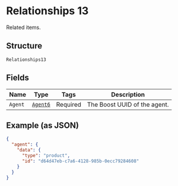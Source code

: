 
# Relationships 13

Related items.

## Structure

`Relationships13`

## Fields

| Name | Type | Tags | Description |
|  --- | --- | --- | --- |
| `Agent` | [`Agent6`](../../doc/models/agent-6.md) | Required | The Boost UUID of the agent. |

## Example (as JSON)

```json
{
  "agent": {
    "data": {
      "type": "product",
      "id": "d64d47eb-c7a6-4128-985b-0ecc79284608"
    }
  }
}
```


